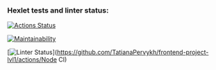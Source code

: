 ### Hexlet tests and linter status:
[![Actions Status](https://github.com/TatianaPervykh/frontend-project-lvl1/workflows/hexlet-check/badge.svg)](https://github.com/TatianaPervykh/frontend-project-lvl1/actions)

[![Maintainability](https://api.codeclimate.com/v1/badges/a99a88d28ad37a79dbf6/maintainability)](https://codeclimate.com/github/codeclimate/codeclimate/maintainability)

[![Linter Status](https://github.com/TatianaPervykh/frontend-project-lvl1/workflows/nodejs.yml/badge.svg)](https://github.com/TatianaPervykh/frontend-project-lvl1/actions/Node CI)
